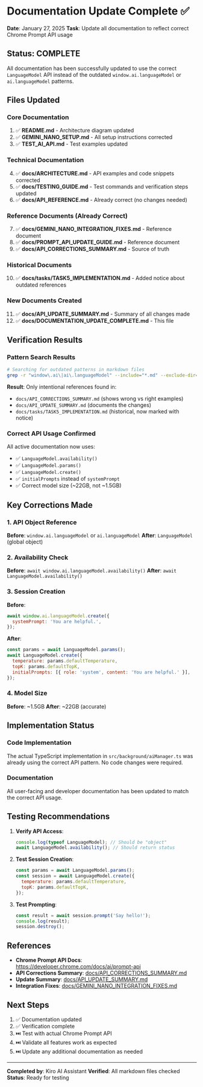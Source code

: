 # Documentation Update Complete ✅

**Date**: January 27, 2025
**Task**: Update all documentation to reflect correct Chrome Prompt API usage

## Status: COMPLETE

All documentation has been successfully updated to use the correct `LanguageModel` API instead of the outdated `window.ai.languageModel` or `ai.languageModel` patterns.

## Files Updated

### Core Documentation

1. ✅ **README.md** - Architecture diagram updated
2. ✅ **GEMINI_NANO_SETUP.md** - All setup instructions corrected
3. ✅ **TEST_AI_API.md** - Test examples updated

### Technical Documentation

4. ✅ **docs/ARCHITECTURE.md** - API examples and code snippets corrected
5. ✅ **docs/TESTING_GUIDE.md** - Test commands and verification steps updated
6. ✅ **docs/API_REFERENCE.md** - Already correct (no changes needed)

### Reference Documents (Already Correct)

7. ✅ **docs/GEMINI_NANO_INTEGRATION_FIXES.md** - Reference document
8. ✅ **docs/PROMPT_API_UPDATE_GUIDE.md** - Reference document
9. ✅ **docs/API_CORRECTIONS_SUMMARY.md** - Source of truth

### Historical Documents

10. ✅ **docs/tasks/TASK5_IMPLEMENTATION.md** - Added notice about outdated references

### New Documents Created

11. ✅ **docs/API_UPDATE_SUMMARY.md** - Summary of all changes made
12. ✅ **docs/DOCUMENTATION_UPDATE_COMPLETE.md** - This file

## Verification Results

### Pattern Search Results

```bash
# Searching for outdated patterns in markdown files
grep -r "window\.ai\|ai\.languageModel" --include="*.md" --exclude-dir=node_modules .
```

**Result**: Only intentional references found in:

- `docs/API_CORRECTIONS_SUMMARY.md` (shows wrong vs right examples)
- `docs/API_UPDATE_SUMMARY.md` (documents the changes)
- `docs/tasks/TASK5_IMPLEMENTATION.md` (historical, now marked with notice)

### Correct API Usage Confirmed

All active documentation now uses:

- ✅ `LanguageModel.availability()`
- ✅ `LanguageModel.params()`
- ✅ `LanguageModel.create()`
- ✅ `initialPrompts` instead of `systemPrompt`
- ✅ Correct model size (~22GB, not ~1.5GB)

## Key Corrections Made

### 1. API Object Reference

**Before**: `window.ai.languageModel` or `ai.languageModel`
**After**: `LanguageModel` (global object)

### 2. Availability Check

**Before**: `await window.ai.languageModel.availability()`
**After**: `await LanguageModel.availability()`

### 3. Session Creation

**Before**:

```javascript
await window.ai.languageModel.create({
  systemPrompt: 'You are helpful.',
});
```

**After**:

```javascript
const params = await LanguageModel.params();
await LanguageModel.create({
  temperature: params.defaultTemperature,
  topK: params.defaultTopK,
  initialPrompts: [{ role: 'system', content: 'You are helpful.' }],
});
```

### 4. Model Size

**Before**: ~1.5GB
**After**: ~22GB (accurate)

## Implementation Status

### Code Implementation

The actual TypeScript implementation in `src/background/aiManager.ts` was already using the correct API pattern. No code changes were required.

### Documentation

All user-facing and developer documentation has been updated to match the correct API usage.

## Testing Recommendations

1. **Verify API Access**:

   ```javascript
   console.log(typeof LanguageModel); // Should be "object"
   await LanguageModel.availability(); // Should return status
   ```

2. **Test Session Creation**:

   ```javascript
   const params = await LanguageModel.params();
   const session = await LanguageModel.create({
     temperature: params.defaultTemperature,
     topK: params.defaultTopK,
   });
   ```

3. **Test Prompting**:
   ```javascript
   const result = await session.prompt('Say hello!');
   console.log(result);
   session.destroy();
   ```

## References

- **Chrome Prompt API Docs**: https://developer.chrome.com/docs/ai/prompt-api
- **API Corrections Summary**: [docs/API_CORRECTIONS_SUMMARY.md](./API_CORRECTIONS_SUMMARY.md)
- **Update Summary**: [docs/API_UPDATE_SUMMARY.md](./API_UPDATE_SUMMARY.md)
- **Integration Fixes**: [docs/GEMINI_NANO_INTEGRATION_FIXES.md](./GEMINI_NANO_INTEGRATION_FIXES.md)

## Next Steps

1. ✅ Documentation updated
2. ✅ Verification complete
3. ⏭️ Test with actual Chrome Prompt API
4. ⏭️ Validate all features work as expected
5. ⏭️ Update any additional documentation as needed

---

**Completed by**: Kiro AI Assistant
**Verified**: All markdown files checked
**Status**: Ready for testing

